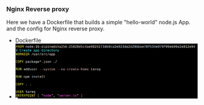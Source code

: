 ### Nginx Reverse proxy 
Here we have a Dockerfile that builds a simple "hello-world" node.js App. and the config for Nginx reverse proxy.
- Dockerfile
- ![DockerFile](./images/Dockerfile.png)


